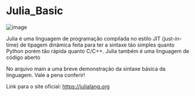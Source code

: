 # Julia_Basic
![image](https://user-images.githubusercontent.com/106524323/236937932-2c093882-f9f9-45e7-a6a1-9e8cf3b4755d.png)

Julia é uma linguagem de programação compilada no estilo JIT (just-in-time) de tipagem dinâmica feita para ter a sintaxe tão simples quanto Python porém tão rápida quanto C/C++. Julia também é uma linguagem de código aberto

No arquivo main a uma breve demonstração da sintaxe básica da linguagem. Vale a pena conferir!

Link para o site oficial: https://julialang.org
